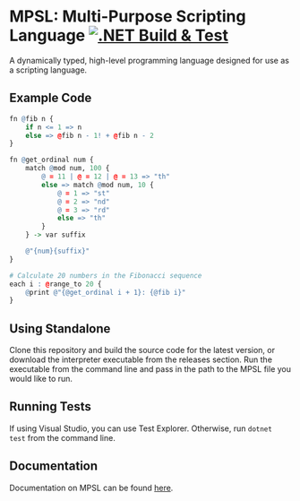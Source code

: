 # MPSL: Multi-Purpose Scripting Language [![.NET Build & Test](https://github.com/fahmed10/MPSLInterpreter/actions/workflows/dotnet.yml/badge.svg)](https://github.com/fahmed10/MPSLInterpreter/actions/workflows/dotnet.yml)

A dynamically typed, high-level programming language designed for use as a scripting language.

## Example Code
```r
fn @fib n {
    if n <= 1 => n
    else => @fib n - 1! + @fib n - 2
}

fn @get_ordinal num {
    match @mod num, 100 {
        @ = 11 | @ = 12 | @ = 13 => "th"
        else => match @mod num, 10 {
            @ = 1 => "st"
            @ = 2 => "nd"
            @ = 3 => "rd"
            else => "th"
        }
    } -> var suffix

    @"{num}{suffix}"
}

# Calculate 20 numbers in the Fibonacci sequence
each i : @range_to 20 {
    @print @"{@get_ordinal i + 1}: {@fib i}"
}
```

## Using Standalone

Clone this repository and build the source code for the latest version, or download the interpreter executable from the releases section. Run the executable from the command line and pass in the path to the MPSL file you would like to run.

## Running Tests

If using Visual Studio, you can use Test Explorer. Otherwise, run `dotnet test` from the command line.

## Documentation

Documentation on MPSL can be found [here](https://github.com/fahmed10/MPSLInterpreter/wiki/Language-Reference).
